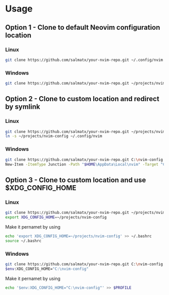 # Usage

## Option 1 - Clone to default Neovim configuration location

### Linux

```sh
git clone https://github.com/salmatx/your-nvim-repo.git ~/.config/nvim
```

### Windows

```sh
git clone https://github.com/salmatx/your-nvim-repo.git ~/projects/nvim-config
```

## Option 2 - Clone to custom location and redirect by symlink

### Linux

```sh
git clone https://github.com/salmatx/your-nvim-repo.git ~/projects/nvim-config
ln -s ~/projects/nvim-config ~/.config/nvim
```

### Windows

```sh
git clone https://github.com/salmatx/your-nvim-repo.git C:\nvim-config
New-Item -ItemType Junction -Path "$HOME\AppData\Local\nvim" -Target "C:\nvim-config"
```

## Option 3 - Clone to custom location and use $XDG_CONFIG_HOME

### Linux

```sh
git clone https://github.com/salmatx/your-nvim-repo.git ~/projects/nvim-config
export XDG_CONFIG_HOME=~/projects/nvim-config
```

Make it pernamet by using

```sh
echo 'export XDG_CONFIG_HOME=~/projects/nvim-config' >> ~/.bashrc
source ~/.bashrc
```

### Windows

```sh
git clone https://github.com/salmatx/your-nvim-repo.git C:\nvim-config
$env:XDG_CONFIG_HOME="C:\nvim-config"
```

Make it pernamet by using

```sh
echo '$env:XDG_CONFIG_HOME="C:\nvim-config"' >> $PROFILE
```

